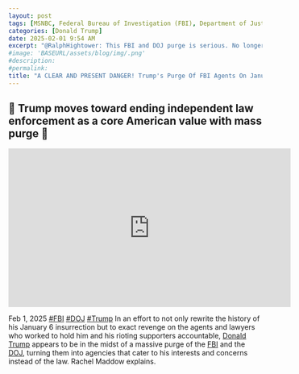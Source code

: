 ```yaml
---
layout: post
tags: [MSNBC, Federal Bureau of Investigation (FBI), Department of Justice (DOJ), law enforcement, White House (WH), president, politics]
categories: [Donald Trump]
date: 2025-02-01 9:54 AM
excerpt: "@RalphHightower: This FBI and DOJ purge is serious. No longer will Federal law enforcement apply laws equally, regardless of political persuasion, in their investigations and prosecutions, but only where it pleases Trump."
#image: 'BASEURL/assets/blog/img/.png'
#description:
#permalink:
title: "A CLEAR AND PRESENT DANGER! Trump's Purge Of FBI Agents On January 6 Cases Ends Equal and Just Law Enforcement Regardless of Polical Persuasion"
---
```



## :rotating_light: Trump moves toward ending independent law enforcement as a core American value with mass purge :rotating_light:

<iframe width="560" height="315" src="https://www.youtube.com/embed/IQ1HWDhLOoQ?si=AsfAso91JaJNxTXy" title="YouTube video player" frameborder="0" allow="accelerometer; autoplay; clipboard-write; encrypted-media; gyroscope; picture-in-picture; web-share" referrerpolicy="strict-origin-when-cross-origin" allowfullscreen></iframe>

Feb 1, 2025  [#FBI](https://www.fbi.gov/) [#DOJ](https://www.justice.gob/) [#Trump](https://www.whitehouse.gov/)
In an effort to not only rewrite the history of his January 6 insurrection but to exact revenge on the agents and lawyers who worked to hold him and his rioting supporters accountable, [Donald Trump](https:www.whitehouse.gov/) appears to be in the midst of a massive purge of the [FBI](https://.www.fbi.gov/) and the [DOJ](https://www.justice.gov/), turning them into agencies that cater to his interests and concerns instead of the law. Rachel Maddow explains.


